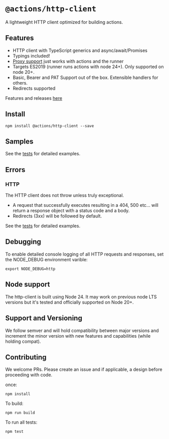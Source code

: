 # `@actions/http-client`

A lightweight HTTP client optimized for building actions.

## Features

  - HTTP client with TypeScript generics and async/await/Promises
  - Typings included!
  - [Proxy support](https://help.github.com/en/actions/automating-your-workflow-with-github-actions/about-self-hosted-runners#using-a-proxy-server-with-self-hosted-runners) just works with actions and the runner
  - Targets ES2019 (runner runs actions with node 24+).  Only supported on node 20+.
  - Basic, Bearer and PAT Support out of the box.  Extensible handlers for others.
  - Redirects supported

Features and releases [here](./RELEASES.md)

## Install

```
npm install @actions/http-client --save
```

## Samples

See the [tests](./__tests__) for detailed examples.

## Errors

### HTTP

The HTTP client does not throw unless truly exceptional.

* A request that successfully executes resulting in a 404, 500 etc... will return a response object with a status code and a body.
* Redirects (3xx) will be followed by default.

See the [tests](./__tests__) for detailed examples.

## Debugging

To enable detailed console logging of all HTTP requests and responses, set the NODE_DEBUG environment varible:

```shell
export NODE_DEBUG=http
```

## Node support

The http-client is built using Node 24. It may work on previous node LTS versions but it's tested and officially supported on Node 20+.

## Support and Versioning

We follow semver and will hold compatibility between major versions and increment the minor version with new features and capabilities (while holding compat).

## Contributing

We welcome PRs.  Please create an issue and if applicable, a design before proceeding with code.

once:

```
npm install
```

To build:

```
npm run build
```

To run all tests:

```
npm test
```
